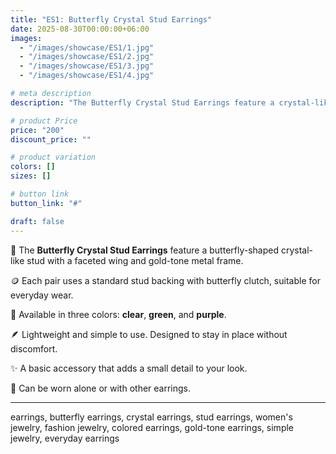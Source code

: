 ```yaml
---
title: "ES1: Butterfly Crystal Stud Earrings"
date: 2025-08-30T00:00:00+06:00
images: 
  - "/images/showcase/ES1/1.jpg"
  - "/images/showcase/ES1/2.jpg"
  - "/images/showcase/ES1/3.jpg"
  - "/images/showcase/ES1/4.jpg"

# meta description
description: "The Butterfly Crystal Stud Earrings feature a crystal-like wing design with a gold-tone frame. Available in clear, green, and purple."

# product Price
price: "200"
discount_price: ""

# product variation
colors: []
sizes: []

# button link
button_link: "#"

draft: false
---
```


🦋 The **Butterfly Crystal Stud Earrings** feature a butterfly-shaped crystal-like stud with a faceted wing and gold-tone metal frame.

🪙 Each pair uses a standard stud backing with butterfly clutch, suitable for everyday wear.

🎨 Available in three colors: **clear**, **green**, and **purple**.

🪶 Lightweight and simple to use. Designed to stay in place without discomfort.

✨ A basic accessory that adds a small detail to your look.

🔁 Can be worn alone or with other earrings.

---
earrings, butterfly earrings, crystal earrings, stud earrings, women's jewelry, fashion jewelry, colored earrings, gold-tone earrings, simple jewelry, everyday earrings